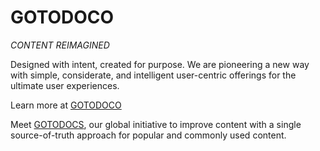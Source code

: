 # GOTODOCO
_CONTENT REIMAGINED_

Designed with intent, created for purpose. 
We are pioneering a new way with simple, considerate, and intelligent user-centric offerings for the ultimate user experiences.

Learn more at [GOTODOCO](https://gotodoco.com) 

Meet [GOTODOCS](https://github.com/gotodocs.git), our global initiative to improve content with a single source-of-truth approach for popular and commonly used content.

